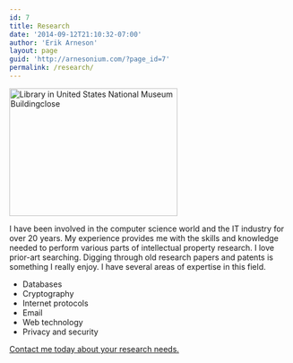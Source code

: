```yaml
---
id: 7
title: Research
date: '2014-09-12T21:10:32-07:00'
author: 'Erik Arneson'
layout: page
guid: 'http://arnesonium.com/?page_id=7'
permalink: /research/
---
```


<img src="http://arnesonium.com/wp-content/uploads/2014/09/http-sirismm.si_.edu-siahistory-imagedb-mah-3666-300x228.jpg"
    alt="Library in United States National Museum Buildingclose"
    width="300" height="228" class="alignright size-medium wp-image-150" />

I have been involved in the computer science world and the IT industry for over 20 years. My experience provides me with the skills and
knowledge needed to perform various parts of intellectual property research. I love prior-art searching. Digging through old research papers
and patents is something I really enjoy. I have several areas of expertise in this field.

- Databases
- Cryptography
- Internet protocols
- Email
- Web technology
- Privacy and security

[Contact me today about your research needs.](/contact/)

